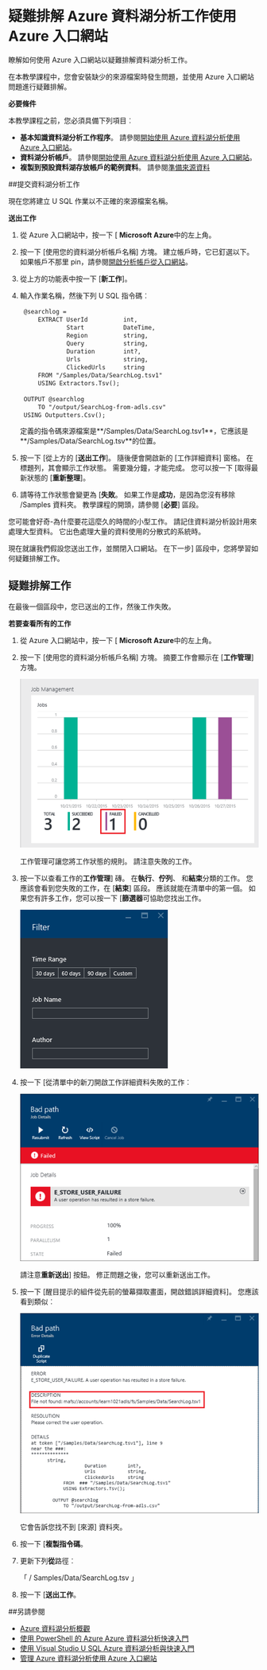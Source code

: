 <properties 
   pageTitle="疑難排解使用 Azure 入口網站的 Azure 資料湖分析工作 |Azure" 
   description="瞭解如何使用 Azure 入口網站以疑難排解資料湖分析工作。 " 
   services="data-lake-analytics" 
   documentationCenter="" 
   authors="edmacauley" 
   manager="jhubbard" 
   editor="cgronlun"/>
 
<tags
   ms.service="data-lake-analytics"
   ms.devlang="na"
   ms.topic="article"
   ms.tgt_pltfrm="na"
   ms.workload="big-data" 
   ms.date="05/16/2016"
   ms.author="edmaca"/>

# <a name="troubleshoot-azure-data-lake-analytics-jobs-using-azure-portal"></a>疑難排解 Azure 資料湖分析工作使用 Azure 入口網站

瞭解如何使用 Azure 入口網站以疑難排解資料湖分析工作。

在本教學課程中，您會安裝缺少的來源檔案時發生問題，並使用 Azure 入口網站問題進行疑難排解。

**必要條件**

本教學課程之前，您必須具備下列項目︰

- **基本知識資料湖分析工作程序**。 請參閱[開始使用 Azure 資料湖分析使用 Azure 入口網站](data-lake-analytics-get-started-portal.md)。
- **資料湖分析帳戶**。 請參閱[開始使用 Azure 資料湖分析使用 Azure 入口網站](data-lake-analytics-get-started-portal.md#create-adl-analytics-account)。
- **複製到預設資料湖存放帳戶的範例資料**。  請參閱[準備來源資料](data-lake-analytics-get-started-portal.md#prepare-source-data)

##<a name="submit-a-data-lake-analytics-job"></a>提交資料湖分析工作

現在您將建立 U SQL 作業以不正確的來源檔案名稱。  

**送出工作**

1. 從 Azure 入口網站中，按一下 [ **Microsoft Azure**中的左上角。
2. 按一下 [使用您的資料湖分析帳戶名稱] 方塊。  建立帳戶時，它已釘選以下。
如果帳戶不那里 pin，請參閱[開啟分析帳戶從入口網站](data-lake-analytics-manage-use-portal.md#access-adla-account)。
3. 從上方的功能表中按一下 [**新工作**]。
4. 輸入作業名稱，然後下列 U SQL 指令碼︰

        @searchlog =
            EXTRACT UserId          int,
                    Start           DateTime,
                    Region          string,
                    Query           string,
                    Duration        int?,
                    Urls            string,
                    ClickedUrls     string
            FROM "/Samples/Data/SearchLog.tsv1"
            USING Extractors.Tsv();
        
        OUTPUT @searchlog   
            TO "/output/SearchLog-from-adls.csv"
        USING Outputters.Csv();

    定義的指令碼來源檔案是**/Samples/Data/SearchLog.tsv1**，它應該是**/Samples/Data/SearchLog.tsv**的位置。
     
5. 按一下 [從上方的 [**送出工作**]。 隨後便會開啟新的 [工作詳細資料] 窗格。 在標題列，其會顯示工作狀態。 需要幾分鐘，才能完成。 您可以按一下 [取得最新狀態的 [**重新整理**]。
6. 請等待工作狀態會變更為 [**失敗**。  如果工作是**成功**，是因為您沒有移除 /Samples 資料夾。 教學課程的開頭，請參閱 [**必要**] 區段。

您可能會好奇-為什麼要花這麼久的時間的小型工作。  請記住資料湖分析設計用來處理大型資料。  它出色處理大量的資料使用的分散式的系統時。

現在就讓我們假設您送出工作，並關閉入口網站。  在下一步] 區段中，您將學習如何疑難排解工作。


## <a name="troubleshoot-the-job"></a>疑難排解工作

在最後一個區段中，您已送出的工作，然後工作失敗。  

**若要查看所有的工作**

1. 從 Azure 入口網站中，按一下 [ **Microsoft Azure**中的左上角。
2. 按一下 [使用您的資料湖分析帳戶名稱] 方塊。  摘要工作會顯示在 [**工作管理**] 方塊。

    ![Azure 資料湖分析工作管理](./media/data-lake-analytics-monitor-and-troubleshoot-tutorial/data-lake-analytics-job-management.png)
    
    工作管理可讓您將工作狀態的規則。 請注意失敗的工作。
   
3. 按一下以查看工作的**工作管理**] 磚。 在**執行**、**佇列**、 和**結束**分類的工作。 您應該會看到您失敗的工作，在 [**結束**] 區段。 應該就能在清單中的第一個。 如果您有許多工作，您可以按一下 [**篩選器**可協助您找出工作。

    ![Azure 資料湖分析來篩選工作](./media/data-lake-analytics-monitor-and-troubleshoot-tutorial/data-lake-analytics-filter-jobs.png)

4. 按一下 [從清單中的新刀開啟工作詳細資料失敗的工作︰

    ![Azure 資料湖分析失敗的工作](./media/data-lake-analytics-monitor-and-troubleshoot-tutorial/data-lake-analytics-failed-job.png)
    
    請注意**重新送出**] 按鈕。 修正問題之後，您可以重新送出工作。

5. 按一下 [醒目提示的組件從先前的螢幕擷取畫面，開啟錯誤詳細資料]。  您應該看到類似︰

    ![Azure 資料湖分析失敗工作詳細資料](./media/data-lake-analytics-monitor-and-troubleshoot-tutorial/data-lake-analytics-failed-job-details.png)

    它會告訴您找不到 [來源] 資料夾。
    
6. 按一下 [**複製指令碼**。
7. 更新下列**從**路徑︰

    「 / Samples/Data/SearchLog.tsv 」

8. 按一下 [**送出工作**。


##<a name="see-also"></a>另請參閱

- [Azure 資料湖分析概觀](data-lake-analytics-overview.md)
- [使用 PowerShell 的 Azure Azure 資料湖分析快速入門](data-lake-analytics-get-started-powershell.md)
- [使用 Visual Studio U SQL Azure 資料湖分析與快速入門](data-lake-analytics-u-sql-get-started.md)
- [管理 Azure 資料湖分析使用 Azure 入口網站](data-lake-analytics-manage-use-portal.md)





